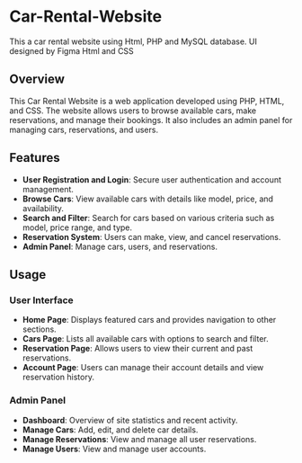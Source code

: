 # Car-Rental-Website
This a car rental website using Html, PHP and MySQL database. UI designed by Figma Html and CSS

## Overview

This Car Rental Website is a web application developed using PHP, HTML, and CSS. The website allows users to browse available cars, make reservations, and manage their bookings. It also includes an admin panel for managing cars, reservations, and users.

## Features

- **User Registration and Login**: Secure user authentication and account management.
- **Browse Cars**: View available cars with details like model, price, and availability.
- **Search and Filter**: Search for cars based on various criteria such as model, price range, and type.
- **Reservation System**: Users can make, view, and cancel reservations.
- **Admin Panel**: Manage cars, users, and reservations.


## Usage

### User Interface

- **Home Page**: Displays featured cars and provides navigation to other sections.
- **Cars Page**: Lists all available cars with options to search and filter.
- **Reservation Page**: Allows users to view their current and past reservations.
- **Account Page**: Users can manage their account details and view reservation history.

### Admin Panel

- **Dashboard**: Overview of site statistics and recent activity.
- **Manage Cars**: Add, edit, and delete car details.
- **Manage Reservations**: View and manage all user reservations.
- **Manage Users**: View and manage user accounts.


